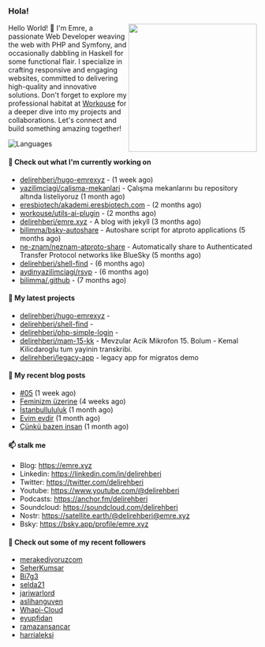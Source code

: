 <h3>Hola!</h3>
 

<img align="right" src="https://media.giphy.com/media/ZE6HYckyroMWwSp11C/giphy-downsized.gif" width="260">

Hello World! 👋 I'm Emre, a passionate Web Developer weaving the web with PHP and Symfony, and occasionally dabbling in Haskell for some functional flair. I specialize in crafting responsive and engaging websites, committed to delivering high-quality and innovative solutions. Don't forget to explore my professional habitat at [Workouse](https://workouse.com) for a deeper dive into my projects and collaborations. Let's connect and build something amazing together!

![Languages](https://github-readme-stats.vercel.app/api/top-langs/?username=delirehberi&layout=compact)

#### 👷 Check out what I'm currently working on

- [delirehberi/hugo-emrexyz](https://github.com/delirehberi/hugo-emrexyz) -  (1 week ago)
- [yazilimciagi/calisma-mekanlari](https://github.com/yazilimciagi/calisma-mekanlari) - Çalışma mekanlarını bu repository altında listeliyoruz (1 month ago)
- [eresbiotech/akademi.eresbiotech.com](https://github.com/eresbiotech/akademi.eresbiotech.com) -  (2 months ago)
- [workouse/utils-ai-plugin](https://github.com/workouse/utils-ai-plugin) -  (2 months ago)
- [delirehberi/emre.xyz](https://github.com/delirehberi/emre.xyz) - A blog with jekyll (3 months ago)
- [bilimma/bsky-autoshare](https://github.com/bilimma/bsky-autoshare) - Autoshare script for atproto applications (5 months ago)
- [ne-znam/neznam-atproto-share](https://github.com/ne-znam/neznam-atproto-share) - Automatically share to Authenticated Transfer Protocol networks like BlueSky (5 months ago)
- [delirehberi/shell-find](https://github.com/delirehberi/shell-find) -  (6 months ago)
- [aydinyazilimciagi/rsvp](https://github.com/aydinyazilimciagi/rsvp) -  (6 months ago)
- [bilimma/.github](https://github.com/bilimma/.github) -  (7 months ago)

#### 🌱 My latest projects

- [delirehberi/hugo-emrexyz](https://github.com/delirehberi/hugo-emrexyz) - 
- [delirehberi/shell-find](https://github.com/delirehberi/shell-find) - 
- [delirehberi/php-simple-login](https://github.com/delirehberi/php-simple-login) - 
- [delirehberi/mam-15-kk](https://github.com/delirehberi/mam-15-kk) - Mevzular Acik Mikrofon 15. Bolum - Kemal Kilicdaroglu tum yayinin transkribi. 
- [delirehberi/legacy-app](https://github.com/delirehberi/legacy-app) - legacy app for migratos demo

#### 📜 My recent blog posts 

- [#05](https://emre.xyz/til/05/) (1 week ago)
- [Feminizm üzerine](https://emre.xyz/posts/feminizm-uzerine/) (4 weeks ago)
- [İstanbullululuk](https://emre.xyz/posts/istanbullululuk/) (1 month ago)
- [Evim evdir](https://emre.xyz/posts/evim-evdir/) (1 month ago)
- [Çünkü bazen insan](https://emre.xyz/posts/cunku-bazen-insan/) (1 month ago) 

#### 📫 stalk me

- Blog: https://emre.xyz 
- Linkedin: https://linkedin.com/in/delirehberi
- Twitter: https://twitter.com/delirehberi
- Youtube: https://www.youtube.com/@delirehberi
- Podcasts: https://anchor.fm/delirehberi
- Soundcloud: https://soundcloud.com/delirehberi
- Nostr: https://satellite.earth/@delirehberi@emre.xyz
- Bsky: https://bsky.app/profile/emre.xyz


#### 👯 Check out some of my recent followers

- [merakediyoruzcom](https://github.com/merakediyoruzcom)
- [SeherKumsar](https://github.com/SeherKumsar)
- [Bi7g3](https://github.com/Bi7g3)
- [selda21](https://github.com/selda21)
- [jariwarlord](https://github.com/jariwarlord)
- [aslihanguven](https://github.com/aslihanguven)
- [Whapi-Cloud](https://github.com/Whapi-Cloud)
- [eyupfidan](https://github.com/eyupfidan)
- [ramazansancar](https://github.com/ramazansancar)
- [harrialeksi](https://github.com/harrialeksi)



